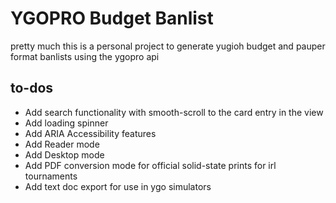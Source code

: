# YGOPRO Budget Banlist

pretty much this is a personal project to generate yugioh budget and pauper format banlists using the ygopro api

## to-dos

- Add search functionality with smooth-scroll to the card entry in the view
- Add loading spinner
- Add ARIA Accessibility features
- Add Reader mode
- Add Desktop mode
- Add PDF conversion mode for official solid-state prints for irl tournaments
- Add text doc export for use in ygo simulators
